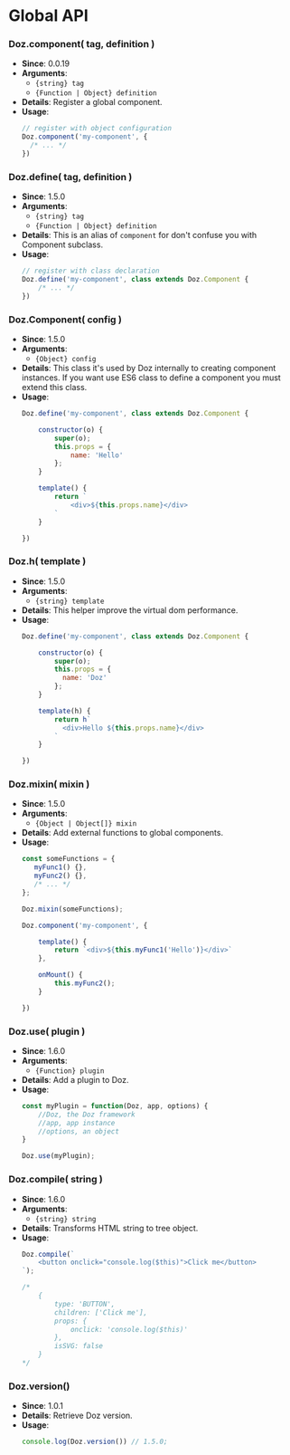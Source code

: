 # Global API

### Doz.component( tag, definition )

- **Since**: 0.0.19
- **Arguments**:
    - `{string} tag`
    - `{Function | Object} definition`
- **Details**: Register a global component.
- **Usage**:
  ``` js
  // register with object configuration
  Doz.component('my-component', {
    /* ... */
  })
  ```

### Doz.define( tag, definition )

- **Since**: 1.5.0
- **Arguments**:
    - `{string} tag`
    - `{Function | Object} definition`
- **Details**:
    This is an alias of `component` for don't confuse you with Component subclass.
- **Usage**:
    ``` js
    // register with class declaration
    Doz.define('my-component', class extends Doz.Component {
        /* ... */
    })
    ```

### Doz.Component( config )

- **Since**: 1.5.0
- **Arguments**:
    - `{Object} config`
- **Details**:
    This class it's used by Doz internally to creating component instances.
    If you want use ES6 class to define a component you must extend this class.
- **Usage**:
    ``` js
    Doz.define('my-component', class extends Doz.Component {

        constructor(o) {
            super(o);
            this.props = {
                name: 'Hello'
            };
        }

        template() {
            return `
                <div>${this.props.name}</div>
            `
        }

    })
    ```

### Doz.h( template )

- **Since**: 1.5.0
- **Arguments**:
    - `{string} template`
- **Details**: This helper improve the virtual dom performance.
- **Usage**:
    ``` js
    Doz.define('my-component', class extends Doz.Component {

        constructor(o) {
            super(o);
            this.props = {
              name: 'Doz'
            };
        }

        template(h) {
            return h`
              <div>Hello ${this.props.name}</div>
            `
        }

    })
    ```

### Doz.mixin( mixin )

- **Since**: 1.5.0
- **Arguments**:
    - `{Object | Object[]} mixin`
- **Details**: Add external functions to global components.
- **Usage**:
    ``` js
    const someFunctions = {
       myFunc1() {},
       myFunc2() {},
       /* ... */
    };

    Doz.mixin(someFunctions);

    Doz.component('my-component', {

        template() {
            return `<div>${this.myFunc1('Hello')}</div>`
        },

        onMount() {
            this.myFunc2();
        }

    })
    ```

### Doz.use( plugin )

- **Since**: 1.6.0
- **Arguments**:
    - `{Function} plugin`
- **Details**: Add a plugin to Doz.
- **Usage**:
    ``` js
    const myPlugin = function(Doz, app, options) {
        //Doz, the Doz framework
        //app, app instance
        //options, an object
    }

    Doz.use(myPlugin);
    ```

### Doz.compile( string )

- **Since**: 1.6.0
- **Arguments**:
    - `{string} string`
- **Details**: Transforms HTML string to tree object.
- **Usage**:
    ``` js
    Doz.compile(`
        <button onclick="console.log($this)">Click me</button>
    `);

    /*
        {
            type: 'BUTTON',
            children: ['Click me'],
            props: {
                onclick: 'console.log($this)'
            },
            isSVG: false
        }
    */

    ```

### Doz.version()

- **Since**: 1.0.1
- **Details**: Retrieve Doz version.
- **Usage**:
    ``` js
    console.log(Doz.version()) // 1.5.0;
    ```